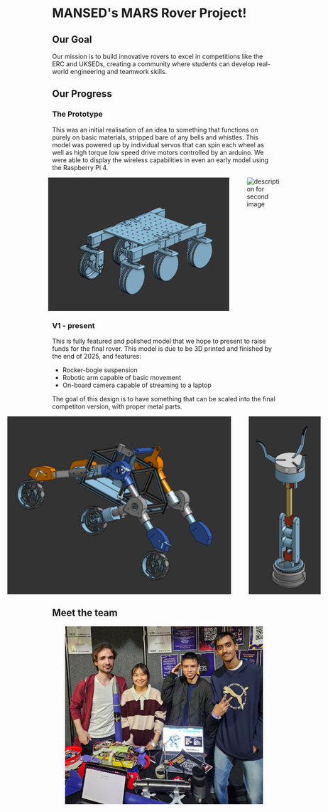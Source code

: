 # MANSED's MARS Rover Project!

## Our Goal

Our mission is to build innovative rovers to excel in competitions like the ERC and UKSEDs, creating a community where students can develop real-world engineering and teamwork skills.

## Our Progress

### The Prototype

This was an initial realisation of an idea to something that functions on purely on basic materials, stripped bare of any bells and whistles. This model was powered up by individual servos that can spin each wheel as well as high torque low speed drive motors controlled by an arduino. We were able to display the wireless capabilities in even an early model using the Raspberry Pi 4.

<div style="display: flex; justify-content: center; align-items: center; gap: 40px;">
  <img src="image.png" alt="description for first image" style="height: 300px; width: auto;">
  <img src="image-1.png" alt="description for second image" style="height: 300px; width: auto;">
</div>

### V1 - present

This is fully featured and polished model that we hope to present to raise funds for the final rover. This model is due to be 3D printed and finished by the end of 2025, and features:

- Rocker-bogie suspension
- Robotic arm capable of basic movement
- On-board camera capable of streaming to a laptop

The goal of this design is to have something that can be scaled into the final competiton version, with proper metal parts.

<div style="display: flex; justify-content: center; align-items: center; gap: 40px;">
  <img src="image-3.png" alt="description for image 3" style="height: 400px; width: auto;">
  <img src="image-4.png" alt="description for image 4" style="height: 400px; width: auto;">
</div>

## Meet the team

<div style="display: flex; justify-content: center; align-items: center; gap: 40px;">
  <img src="image-5.jpg" alt="description for image 3" style="height: 400px; width: auto;">
</div>

<!--

**Here are some ideas to get you started:**

🙋‍♀️ A short introduction - what is your organization all about?
🌈 Contribution guidelines - how can the community get involved?
👩‍💻 Useful resources - where can the community find your docs? Is there anything else the community should know?
🍿 Fun facts - what does your team eat for breakfast?
🧙 Remember, you can do mighty things with the power of [Markdown](https://docs.github.com/github/writing-on-github/getting-started-with-writing-and-formatting-on-github/basic-writing-and-formatting-syntax)
-->
